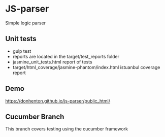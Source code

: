# JS-parser

Simple logic parser 


## Unit tests
* gulp test
* reports are located in the target/test_reports folder
* jasmine_unit_tests.html report of tests
* target/html_coverage/jasmine-phantom/index.html istuanbul coverage report

## Demo
https://donhenton.github.io/js-parser/public_html/


## Cucumber Branch

This branch covers testing using the cucumber framework